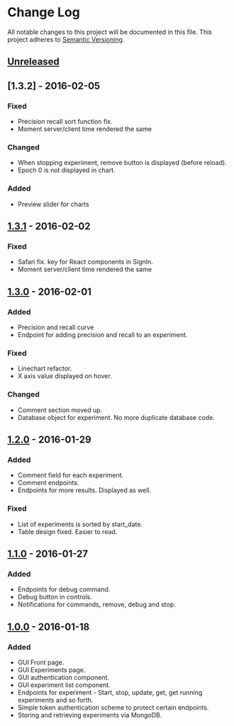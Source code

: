 # Change Log
All notable changes to this project will be documented in this file.
This project adheres to [Semantic Versioning](http://semver.org/).

## [Unreleased]

## [1.3.2] - 2016-02-05
### Fixed
- Precision recall sort function fix.
- Moment server/client time rendered the same

### Changed
- When stopping experiment, remove button is displayed (before reload).
- Epoch 0 is not displayed in chart.

### Added
- Preview slider for charts

## [1.3.1] - 2016-02-02
### Fixed
- Safari fix. key for React components in SignIn.
- Moment server/client time rendered the same

## [1.3.0] - 2016-02-01
### Added
- Precision and recall curve
- Endpoint for adding precision and recall to an experiment.

### Fixed
- Linechart refactor.
- X axis value displayed on hover.

### Changed
- Comment section moved up.
- Database object for experiment. No more duplicate database code.

## [1.2.0] - 2016-01-29
### Added
- Comment field for each experiment.
- Comment endpoints.
- Endpoints for more results. Displayed as well.

### Fixed
- List of experiments is sorted by start_date.
- Table design fixed. Easier to read.

## [1.1.0] - 2016-01-27
### Added
- Endpoints for debug command.
- Debug button in controls.
- Notifications for commands, remove, debug and stop.

## [1.0.0] - 2016-01-18
### Added
- GUI Front page.
- GUI Experiments page.
- GUI authentication component.
- GUI experiment list component.
- Endpoints for experiment - Start, stop, update, get, get running experiments and so forth.
- Simple token authentication scheme to protect certain endpoints.
- Storing and retrieving experiments via MongoDB.

[Unreleased]: https://github.com/olavvatne/ml-monitor/compare/v1.3.1...HEAD
[1.3.1]: https://github.com/olavvatne/ml-monitor/releases/tag/v1.3.1
[1.3.0]: https://github.com/olavvatne/ml-monitor/releases/tag/v1.3.0
[1.2.0]: https://github.com/olavvatne/ml-monitor/releases/tag/v1.2.0
[1.1.0]: https://github.com/olavvatne/ml-monitor/releases/tag/v1.1.0
[1.0.0]: https://github.com/olavvatne/ml-monitor/releases/tag/v1.0.0